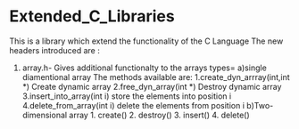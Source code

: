 # Extended_C_Libraries
This is a library which extend the functionality of the C Language
The new headers introduced are :
  1. array.h- Gives additional functionalty to the arrays
      types= a)single diamentional array
      The methods available are:
            1.create_dyn_arrray(int,int *) Create dynamic array
            2.free_dyn_array(int *)  Destroy dynamic array
            3.insert_into_array(int i) store the elements into position i 
            4.delete_from_array(int i) delete the elements from position i
      b)Two-dimensional array
            1. create()
            2. destroy()
            3. insert()
            4. delete()
